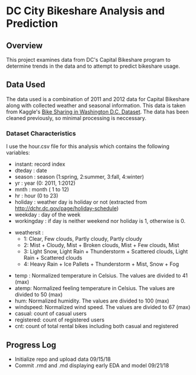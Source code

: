 # DC City Bikeshare Analysis and Prediction

## Overview
This project examines data from DC's Capital Bikeshare program to determine trends in the data and to attempt to predict bikeshare usage. 

## Data Used
The data used is a combination of 2011 and 2012 data for Capital Bikeshare along with collected weather and seasonal information. This data is taken from Kaggle's [Bike Sharing in Washington D.C. Dataset](https://www.kaggle.com/marklvl/bike-sharing-dataset). The data has been cleaned previously, so minimal processing is neccessary. 

### Dataset Characteristics 
I use the hour.csv file for this analysis which contains the following variables:
- instant: record index
- dteday : date
- season : season (1:spring, 2:summer, 3:fall, 4:winter)
- yr : year (0: 2011, 1:2012)
- mnth : month ( 1 to 12)
- hr : hour (0 to 23)
- holiday : weather day is holiday or not (extracted from http://dchr.dc.gov/page/holiday-schedule)
- weekday : day of the week
- workingday : if day is neither weekend nor holiday is 1, otherwise is 0.
+ weathersit : 
   - 1: Clear, Few clouds, Partly cloudy, Partly cloudy
	- 2: Mist + Cloudy, Mist + Broken clouds, Mist + Few clouds, Mist
	- 3: Light Snow, Light Rain + Thunderstorm + Scattered clouds, Light Rain + Scattered clouds
	- 4: Heavy Rain + Ice Pallets + Thunderstorm + Mist, Snow + Fog
- temp : Normalized temperature in Celsius. The values are divided to 41 (max)
- atemp: Normalized feeling temperature in Celsius. The values are divided to 50 (max)
- hum: Normalized humidity. The values are divided to 100 (max)
- windspeed: Normalized wind speed. The values are divided to 67 (max)
- casual: count of casual users
- registered: count of registered users
- cnt: count of total rental bikes including both casual and registered
	
## Progress Log
- Initialize repo and upload data 09/15/18
- Commit .rmd and .md displaying early EDA and model 09/21/18
